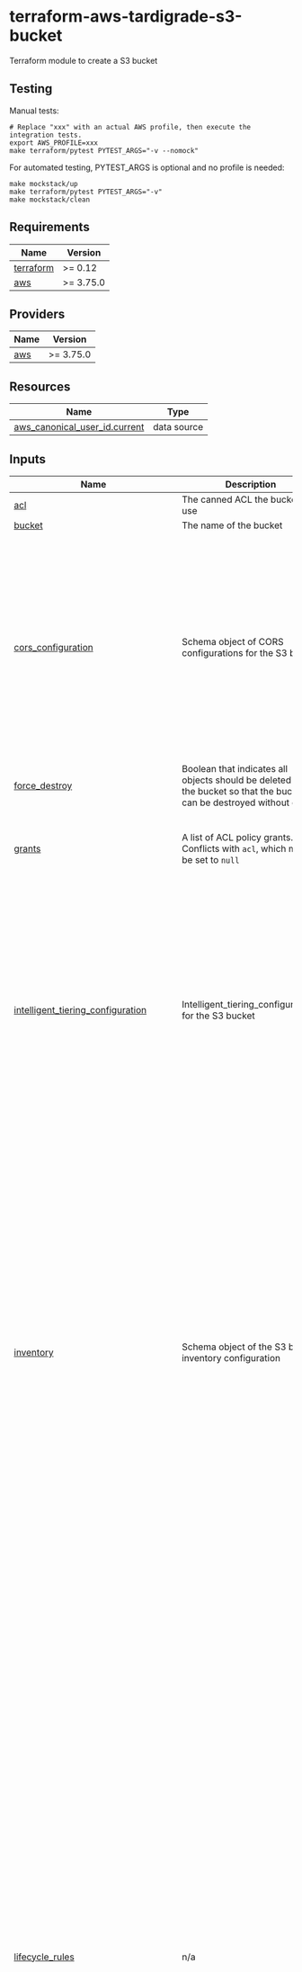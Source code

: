 # terraform-aws-tardigrade-s3-bucket

Terraform module to create a S3 bucket

## Testing

Manual tests:

```
# Replace "xxx" with an actual AWS profile, then execute the integration tests.
export AWS_PROFILE=xxx 
make terraform/pytest PYTEST_ARGS="-v --nomock"
```

For automated testing, PYTEST_ARGS is optional and no profile is needed:

```
make mockstack/up
make terraform/pytest PYTEST_ARGS="-v"
make mockstack/clean
```

<!-- BEGIN TFDOCS -->
## Requirements

| Name | Version |
|------|---------|
| <a name="requirement_terraform"></a> [terraform](#requirement\_terraform) | >= 0.12 |
| <a name="requirement_aws"></a> [aws](#requirement\_aws) | >= 3.75.0 |

## Providers

| Name | Version |
|------|---------|
| <a name="provider_aws"></a> [aws](#provider\_aws) | >= 3.75.0 |

## Resources

| Name | Type |
|------|------|
| [aws_canonical_user_id.current](https://registry.terraform.io/providers/hashicorp/aws/latest/docs/data-sources/canonical_user_id) | data source |

## Inputs

| Name | Description | Type | Default | Required |
|------|-------------|------|---------|:--------:|
| <a name="input_acl"></a> [acl](#input\_acl) | The canned ACL the bucket will use | `string` | `null` | no |
| <a name="input_bucket"></a> [bucket](#input\_bucket) | The name of the bucket | `string` | `null` | no |
| <a name="input_cors_configuration"></a> [cors\_configuration](#input\_cors\_configuration) | Schema object of CORS configurations for the S3 bucket | <pre>object({<br/>    cors_rules = list(object({      # (Required) Set of origins and methods (cross-origin access that you want to allow). You can configure up to 100 rules.<br/>      allowed_headers = set(string) # (Optional) Set of Headers that are specified in the Access-Control-Request-Headers header.<br/>      allowed_methods = set(string) # (Required) Set of HTTP methods that you allow the origin to execute. Valid values are GET, PUT, HEAD, POST, and DELETE.<br/>      allowed_origins = set(string) # (Required) Set of origins you want customers to be able to access the bucket from.<br/>      expose_headers  = set(string) # (Optional) Set of headers in the response that you want customers to be able to access from their applications (for example, from a JavaScript XMLHttpRequest object).<br/>      id              = string      # (Optional) Unique identifier for the rule. The value cannot be longer than 255 characters.<br/>      max_age_seconds = number      # (Optional) The time in seconds that your browser is to cache the preflight response for the specified resource.<br/>    }))<br/>  })</pre> | `null` | no |
| <a name="input_force_destroy"></a> [force\_destroy](#input\_force\_destroy) | Boolean that indicates all objects should be deleted from the bucket so that the bucket can be destroyed without error | `bool` | `false` | no |
| <a name="input_grants"></a> [grants](#input\_grants) | A list of ACL policy grants. Conflicts with `acl`, which must be set to `null` | <pre>list(object({<br/>    id         = string<br/>    permission = string<br/>    type       = string<br/>    uri        = string<br/>  }))</pre> | `[]` | no |
| <a name="input_intelligent_tiering_configuration"></a> [intelligent\_tiering\_configuration](#input\_intelligent\_tiering\_configuration) | Intelligent\_tiering\_configurations for the S3 bucket | <pre>object({<br/>    name   = string        # (Required) The unique name used to identify the S3 Intelligent-Tiering configuration for the bucket.<br/>    status = string        # (Required) The status of the rule. Either "Enabled" or "Disabled". The rule is ignored if status is not "Enabled".<br/>    filter = object({      # (Optional) Filter that identifies subset of objects to which the replication rule applies<br/>      prefix = string      # (Optional) An object key name prefix that identifies the subset of objects to which the configuration applies.<br/>      tags   = map(string) # (Optional) All of these tags must exist in the object's tag set in order for the configuration to apply.<br/>    })<br/>    tiering = list(object({ # (Required) The S3 Intelligent-Tiering storage class tiers of the configuration<br/>      access_tier = string  # (Required) S3 Intelligent-Tiering access tier. Valid values: ARCHIVE_ACCESS, DEEP_ARCHIVE_ACCESS.<br/>      days        = number  # (Required) The number of consecutive days of no access after which an object will be eligible to be transitioned to the corresponding tier.<br/>    }))<br/>  })</pre> | `null` | no |
| <a name="input_inventory"></a> [inventory](#input\_inventory) | Schema object of the S3 bucket inventory configuration | <pre>object({<br/>    name                     = string # (Required) Unique identifier of the inventory configuration for the bucket.<br/>    included_object_versions = string # (Required) Object versions to include in the inventory list. Valid values: All, Current.<br/>    enabled                  = bool   # (Optional, Default: true) Specifies whether the inventory is enabled or disabled.<br/><br/>    schedule = object({  # (Required) Specifies the schedule for generating inventory results.<br/>      frequency = string # (Required) Specifies how frequently inventory results are produced. Valid values: Daily, Weekly.<br/>    })<br/>    destination = object({  # (Required) Contains information about where to publish the inventory results.<br/>      bucket = object({     # (Required) The S3 bucket configuration where inventory results are published.<br/>        bucket_arn = string # (Required) The Amazon S3 bucket ARN of the destination.<br/>        format     = string # (Required) Specifies the output format of the inventory results. Can be CSV, ORC or Parquet.<br/>        account_id = string # (Optional) The ID of the account that owns the destination bucket. Recommended to be set to prevent problems if the destination bucket ownership changes.<br/>        prefix     = string # (Optional) The prefix that is prepended to all inventory results.<br/>        //encryption = object({         # (Optional) Contains the type of server-side encryption to use to encrypt the inventory<br/><br/>        //})<br/>      })<br/>    })<br/>    filter = object({ # (Optional) Specifies an inventory filter. The inventory only includes objects that meet the filter's criteria<br/>      prefix = string # (Optional) The prefix that an object must have to be included in the inventory results.<br/>    })<br/>    //optional_fields = list(string)   # (Optional) List of optional fields that are included in the inventory results. Poorly documented!<br/>  })</pre> | `null` | no |
| <a name="input_lifecycle_rules"></a> [lifecycle\_rules](#input\_lifecycle\_rules) | n/a | <pre>list(object({<br/>    id     = string # (Required) Unique identifier for the rule.<br/>    status = string # (Required) Whether the rule is currently being applied. Valid values: Enabled or Disabled.<br/><br/>    abort_incomplete_multipart_upload = object({<br/>      days_after_initiation = number # number of days after which Amazon S3 aborts an incomplete multipart upload.<br/>    })<br/><br/>    filter = object({<br/>      prefix = string  # (Optional) Prefix identifying one or more objects to which the rule applies.<br/>      tag = object({   # (Optional) A configuration block for specifying a tag key and value<br/>        key   = string # (Required) Name of the object key<br/>        value = string # (Required) Value of the tag<br/>      })<br/>      object_size_greater_than = number # (Optional) Minimum object size to which the rule applies. Value must be at least 0 if specified.<br/>      object_size_less_than    = number # (Optional) Maximum object size to which the rule applies. Value must be at least 1 if specified.<br/>      and = list(object({               # (Optional) Configuration block used to apply a logical AND to two or more predicates<br/>        prefix                   = string<br/>        tags                     = map(string)<br/>        object_size_greater_than = number<br/>        object_size_less_than    = number<br/>      }))<br/>    })<br/><br/>    expiration = object({<br/>      date                         = string # (Optional) The date the object is to be moved or deleted. Should be in RFC3339 format.<br/>      days                         = number # (Optional) The lifetime, in days, of the objects that are subject to the rule. The value must be a non-zero positive integer.<br/>      expired_object_delete_marker = string # (Optional, Conflicts with date and days) Indicates whether Amazon S3 will remove a delete marker with no noncurrent versions. If set to true, the delete marker will be expired; if set to false the policy takes no action.<br/>    })<br/><br/>    transitions = list(object({<br/>      date          = string # Must be set to midnight UTC e.g. 2023-01-13T00:00:00Z.<br/>      days          = number # Must be a positive integer<br/>      storage_class = string # Valid Values: GLACIER, STANDARD_IA, ONEZONE_IA, INTELLIGENT_TIERING, DEEP_ARCHIVE, GLACIER_IR<br/>    }))<br/><br/>    noncurrent_version_expiration = object({<br/>      noncurrent_days           = number # days an object is noncurrent before Amazon S3 can perform the associated action. Must be a positive integer.<br/>      newer_noncurrent_versions = number # number of noncurrent versions Amazon S3 will retain. Must be a non-zero positive integer.<br/>    })<br/><br/>    noncurrent_version_transitions = list(object({<br/>      noncurrent_days           = number # days an object is noncurrent before Amazon S3 can perform the associated action. Must be a positive integer.<br/>      newer_noncurrent_versions = number # number of noncurrent versions Amazon S3 will retain. Must be a non-zero positive integer.<br/>      storage_class             = string # Valid Values: GLACIER, STANDARD_IA, ONEZONE_IA, INTELLIGENT_TIERING, DEEP_ARCHIVE, GLACIER_IR<br/>    }))<br/>  }))</pre> | `[]` | no |
| <a name="input_logging"></a> [logging](#input\_logging) | Schema object for the S3 bucket logging configuration | <pre>object({<br/>    target_bucket = string # (Required) The name of the bucket where you want Amazon S3 to store server access logs.<br/>    target_prefix = string # (Required) A prefix for all log object keys.<br/>    target_grants = list(object({<br/>      grantee = object({<br/>        email_address = string # (Optional) Email address of the grantee. See Regions and Endpoints for supported AWS regions where this argument can be specified.<br/>        id            = string # (Optional) The canonical user ID of the grantee.<br/>        type          = string # (Required) Type of grantee. Valid values: CanonicalUser, AmazonCustomerByEmail, Group.<br/>        uri           = string # (Optional) URI of the grantee group.<br/>      })<br/>      permission = string # (Required) Logging permissions assigned to the grantee for the bucket. Valid values: FULL_CONTROL, READ, WRITE.<br/>    }))<br/>  })</pre> | `null` | no |
| <a name="input_notifications"></a> [notifications](#input\_notifications) | A schema object for the S3 bucket notifications configuration | <pre>object({<br/>    lambda_functions = list(object({<br/>      lambda_function_arn = string<br/>      events              = list(string)<br/>      filter_prefix       = string<br/>      filter_suffix       = string<br/>    }))<br/>    topics = list(object({<br/>      topic_arn     = string<br/>      events        = list(string)<br/>      filter_prefix = string<br/>      filter_suffix = string<br/>    }))<br/>    queues = list(object({<br/>      queue_arn     = string<br/>      events        = list(string)<br/>      filter_prefix = string<br/>      filter_suffix = string<br/>    }))<br/>  })</pre> | <pre>{<br/>  "lambda_functions": [],<br/>  "queues": [],<br/>  "topics": []<br/>}</pre> | no |
| <a name="input_ownership_controls"></a> [ownership\_controls](#input\_ownership\_controls) | Schema object for the S3 ownership controls | <pre>object({<br/>    rule = object({             # (Required) Configuration block with Ownership Controls rules.<br/>      object_ownership = string # (Required) Object ownership. Valid values: BucketOwnerPreferred, ObjectWriter or BucketOwnerEnforced<br/>    })<br/>  })</pre> | <pre>{<br/>  "rule": {<br/>    "object_ownership": "BucketOwnerEnforced"<br/>  }<br/>}</pre> | no |
| <a name="input_policy"></a> [policy](#input\_policy) | A schema object with an IAM policy document in JSON format to apply to the bucket | <pre>object({<br/>    json = string<br/>  })</pre> | `null` | no |
| <a name="input_public_access_block"></a> [public\_access\_block](#input\_public\_access\_block) | A schema object for the S3 bucket public access block policy | <pre>object({<br/>    block_public_acls       = bool<br/>    block_public_policy     = bool<br/>    ignore_public_acls      = bool<br/>    restrict_public_buckets = bool<br/>  })</pre> | <pre>{<br/>  "block_public_acls": true,<br/>  "block_public_policy": true,<br/>  "ignore_public_acls": true,<br/>  "restrict_public_buckets": true<br/>}</pre> | no |
| <a name="input_replication_configuration"></a> [replication\_configuration](#input\_replication\_configuration) | Schema object of the S3 replication configuration | <pre>object({<br/>    role = string                               # Required) The ARN of the IAM role for Amazon S3 to assume when replicating the objects.<br/>    rules = list(object({                       # (Required) List of configuration blocks describing the rules managing the replication<br/>      delete_marker_replication_status = string # (Optional) Whether delete markers are replicated. This argument is only valid with V2 replication configurations (i.e., when filter is used)<br/>      id                               = string # (Optional) Unique identifier for the rule. Must be less than or equal to 255 characters in length.<br/>      priority                         = number # (Optional) The priority associated with the rule. Priority should only be set if filter is configured. If not provided, defaults to 0. Priority must be unique between multiple rules.<br/>      status                           = string # (Required) The status of the rule. Either "Enabled" or "Disabled". The rule is ignored if status is not "Enabled".<br/>      destination = object({                    # Required) Specifies the destination for the rule<br/>        bucket        = string                  # (Required) The ARN of the S3 bucket where you want Amazon S3 to store replicas of the objects identified by the rule.<br/>        storage_class = string                  # (Optional) The storage class used to store the object. By default, Amazon S3 uses the storage class of the source object to create the object replica.<br/>        account       = string                  # (Optional) The Account ID to specify the replica ownership. Must be used in conjunction with access_control_translation override configuration.<br/>        encryption_configuration = object({     # (Optional) A configuration block that provides information about encryption. If source_selection_criteria is specified, you must specify this element<br/>          replica_kms_key_id = string           # (Required) The ID (Key ARN or Alias ARN) of the customer managed AWS KMS key stored in AWS Key Management Service (KMS) for the destination bucket.<br/>        })<br/>        access_control_translation = object({ # (Optional) A configuration block that specifies the overrides to use for object owners on replication<br/>          owner = string                      # (Required) Specifies the replica ownership. Valid values: Destination.<br/>        })<br/>        metrics = object({           # (Optional) A configuration block that specifies replication metrics-related settings enabling replication metrics and events<br/>          status = string            # (Required) The status of the Destination Metrics. Either "Enabled" or "Disabled".<br/>          event_threshold = object({ # (Optional) A configuration block that specifies the time threshold for emitting the s3:Replication:OperationMissedThreshold event<br/>            minutes = number         # (Required) Time in minutes. Valid values: 15.<br/>          })<br/>        })<br/>        replication_time = object({ # Optional) A configuration block that specifies S3 Replication Time Control (S3 RTC), including whether S3 RTC is enabled and the time when all objects and operations on objects must be replicated. Replication Time Control must be used in conjunction with metrics.<br/>          status = string           # (Required) The status of the Destination Metrics. Either "Enabled" or "Disabled".<br/>          time = object({           # (Required) A configuration block specifying the time by which replication should be complete for all objects and operations on objects<br/>            minutes = number        # (Required) Time in minutes. Valid values: 15.<br/>          })<br/>        })<br/>      })<br/>      filter = object({  # (Optional) Filter that identifies subset of objects to which the replication rule applies<br/>        prefix = string  # (Optional) An object key name prefix that identifies subset of objects to which the rule applies.<br/>        tag = object({   # (Optional) A configuration block for specifying a tag key and value<br/>          key   = string # (Required) Name of the object key<br/>          value = string # (Required) Value of the tag<br/>        })<br/>        and = list(object({    # (Optional) A configuration block for specifying rule filters. This element is required only if you specify more than one filter.<br/>          prefix = string      # (Optional) An object key name prefix that identifies subset of objects to which the rule applies.<br/>          tags   = map(string) # (Optional) A map of tags (key and value pairs) that identifies a subset of objects to which the rule applies. The rule applies only to objects having all the tags in its tagset.<br/>        }))<br/>      })<br/>      source_selection_criteria = object({ # (Optional) Specifies special object selection criteria<br/>        replica_modifications = object({   # (Optional) A configuration block that you can specify for selections for modifications on replicas. Amazon S3 doesn't replicate replica modifications by default. In the latest version of replication configuration (when filter is specified), you can specify this element and set the status to Enabled to replicate modifications on replicas.<br/>          status = string                  # (Required) Whether the existing objects should be replicated. Either "Enabled" or "Disabled".<br/>        })<br/>        sse_kms_encrypted_objects = object({ # (Optional) A configuration block for filter information for the selection of Amazon S3 objects encrypted with AWS KMS. If specified, replica_kms_key_id in destination encryption_configuration must be specified as well. status = string # (Required) Whether the existing objects should be replicated. Either "Enabled" or "Disabled".<br/>        })<br/>      })<br/>    }))<br/>  })</pre> | `null` | no |
| <a name="input_request_payment_configuration"></a> [request\_payment\_configuration](#input\_request\_payment\_configuration) | Request payment configuration for the S3 bucket | <pre>object({<br/>    payer = string # (Required) Specifies who pays for the download and request fees. Valid values: BucketOwner, Requester.<br/>  })</pre> | `null` | no |
| <a name="input_server_side_encryption_configuration"></a> [server\_side\_encryption\_configuration](#input\_server\_side\_encryption\_configuration) | Schema object of the server side encryption configuration | <pre>object({<br/>    bucket_key_enabled = bool<br/>    kms_master_key_id  = string<br/>    sse_algorithm      = string<br/>  })</pre> | <pre>{<br/>  "bucket_key_enabled": true,<br/>  "kms_master_key_id": null,<br/>  "sse_algorithm": "aws:kms"<br/>}</pre> | no |
| <a name="input_tags"></a> [tags](#input\_tags) | The tags applied to the bucket | `map(string)` | `{}` | no |
| <a name="input_versioning"></a> [versioning](#input\_versioning) | The state of versioning of the bucket | `string` | `"Enabled"` | no |

## Outputs

| Name | Description |
|------|-------------|
| <a name="output_bucket"></a> [bucket](#output\_bucket) | AWS S3 Bucket object |
| <a name="output_notification"></a> [notification](#output\_notification) | Object containing the AWS S3 Bucket notification configuration |
| <a name="output_public_access_block"></a> [public\_access\_block](#output\_public\_access\_block) | Object containing the AWS S3 Bucket public access block configuration |

<!-- END TFDOCS -->
